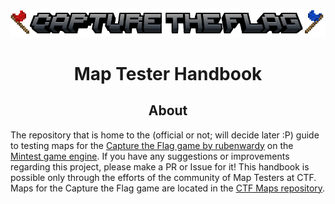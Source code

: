 <p>
  <img src="header.png"/>
</p>
<h1 align="center">Map Tester Handbook</h1>
<h2 align="center">About</h2>

The repository that is home to the (official or not; will decide later :P) guide to testing maps for the [Capture the Flag game by rubenwardy](https://github.com/MT-CTF/capturetheflag) on the [Mintest game engine](https://github.com/minetest/minetest). If you have any suggestions or improvements regarding this project, please make a PR or Issue for it! This handbook is possible only through the efforts of the community of Map Testers at CTF.
Maps for the Capture the Flag game are located in the [CTF Maps repository](https://github.com/mt-CTF/maps).
